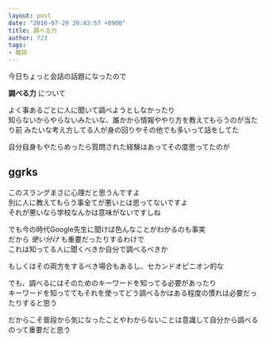 ```yaml
---
layout: post
date: "2016-07-29 20:43:57 +0900"
title: 調べる力
author: 723
tags:
- 雑談
---
```


今日ちょっと会話の話題になったので  

**調べる力**  について  

よく事あるごとに人に聞いて調べようとしなかったり  
知らないからやらないみたいな、誰かから情報ややり方を教えてもらうのが当たり前
みたいな考え方してる人が身の回りやその他でも多いって話をしてた  

自分自身もやたらめったら質問された経験はあってその度思ってたのが  

## ggrks  

このスラングまさに心理だと思うんですよ  
別に人に教えてもらう事全てが悪いとは思ってないですよ  
それが悪いなら学校なんかは意味がないですしね  

でも今の時代Google先生に聞けば色んなことがわかるのも事実  
だから  *使い分け*  も重要だったりするわけで  
これは知ってる人に聞くべきか自分で調べるべきか  

もしくはその両方をするべき場合もあるし、セカンドオピニオン的な  
  
でも、調べるにはそのためのキーワードを知ってる必要があったり  
キーワードを知っててもそれを使ってどう調べるかはある程度の慣れは必要だったりすると思う  
  
だからこそ普段から気になったことやわからないことは意識して自分から調べるのって重要だと思う


